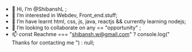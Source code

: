- 👋 Hi, I’m @ShibanshL ;
- 👀 I’m interested in Webdev, Front_end.stuff;
- 🌱 I’m have learnt html, css, js, java, reactjs && currently learning nodejs;
- 💞️ I’m looking to collaborate on any == "opportunity" ; 
- 📫 const Reachme === "shibansh.w@gmail.com" ? console.log(" Thanks for contacting me ") : null;

<!---
ShibanshL/ShibanshL is a ✨ special ✨ repository because its `README.md` (this file) appears on your GitHub profile.
You can click the Preview link to take a look at your changes.
--->
